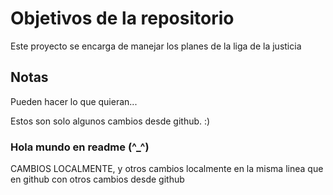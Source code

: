 # Objetivos de la repositorio

Este proyecto se encarga de manejar los planes de la liga de la justicia


## Notas
Pueden hacer lo que quieran...

Estos son solo algunos cambios desde github. :)

### Hola mundo en readme (^_^)



CAMBIOS LOCALMENTE, y otros cambios localmente en la misma linea que en github con otros cambios desde github